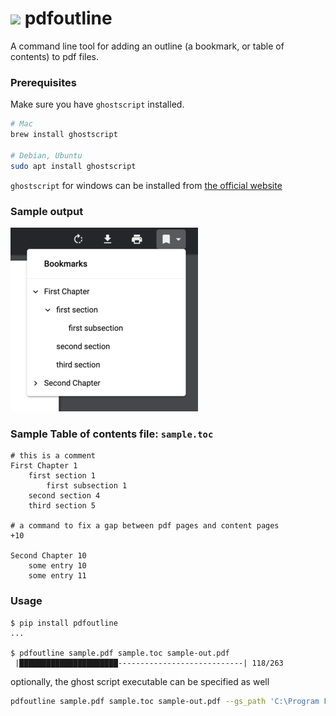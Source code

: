 # ![](img/bookmark_border-24px.svg) pdfoutline

A command line tool for adding an outline (a bookmark, or table of contents) to pdf files.

### Prerequisites

Make sure you have `ghostscript` installed.

```sh
# Mac
brew install ghostscript

# Debian, Ubuntu
sudo apt install ghostscript
```

`ghostscript` for windows can be installed from [the official website](https://www.ghostscript.com/releases/gsdnld.html)

### Sample output

![sample](img/demo-output.png)

### Sample Table of contents file: `sample.toc`

```toc
# this is a comment
First Chapter 1
    first section 1
        first subsection 1
    second section 4
    third section 5

# a command to fix a gap between pdf pages and content pages
+10

Second Chapter 10
    some entry 10
    some entry 11
```

### Usage

```shellsession
$ pip install pdfoutline
...

$ pdfoutline sample.pdf sample.toc sample-out.pdf
 |██████████████████████----------------------------| 118/263
```

optionally, the ghost script executable can be specified as well

```sh
pdfoutline sample.pdf sample.toc sample-out.pdf --gs_path 'C:\Program Files\gs\gs9.55.0\bin\gswin64.exe'
```
